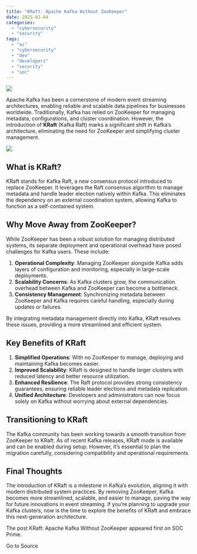 ```yaml
---
title: "KRaft: Apache Kafka Without ZooKeeper"
date: 2025-01-04
categories: 
  - "cybersecurity"
  - "security"
tags: 
  - "ai"
  - "cybersecurity"
  - "dev"
  - "developers"
  - "security"
  - "soc"
---
```


![](https://socprime.com/wp-content/uploads/v1-88-400x234.jpg)

Apache Kafka has been a cornerstone of modern event streaming architectures, enabling reliable and scalable data pipelines for businesses worldwide. Traditionally, Kafka has relied on ZooKeeper for managing metadata, configurations, and cluster coordination. However, the introduction of **KRaft** (Kafka Raft) marks a significant shift in Kafka’s architecture, eliminating the need for ZooKeeper and simplifying cluster management.

![](https://socprime.com/wp-content/uploads/image-69-1.png)

## What is KRaft?

KRaft stands for Kafka Raft, a new consensus protocol introduced to replace ZooKeeper. It leverages the Raft consensus algorithm to manage metadata and handle leader election natively within Kafka. This eliminates the dependency on an external coordination system, allowing Kafka to function as a self-contained system.

## Why Move Away from ZooKeeper?

While ZooKeeper has been a robust solution for managing distributed systems, its separate deployment and operational overhead have posed challenges for Kafka users. These include:

1. **Operational Complexity**: Managing ZooKeeper alongside Kafka adds layers of configuration and monitoring, especially in large-scale deployments.
2. **Scalability Concerns**: As Kafka clusters grow, the communication overhead between Kafka and ZooKeeper can become a bottleneck.
3. **Consistency Management**: Synchronizing metadata between ZooKeeper and Kafka requires careful handling, especially during updates or failures.

By integrating metadata management directly into Kafka, KRaft resolves these issues, providing a more streamlined and efficient system.

## Key Benefits of KRaft

1. **Simplified Operations**: With no ZooKeeper to manage, deploying and maintaining Kafka becomes easier.
2. **Improved Scalability**: KRaft is designed to handle larger clusters with reduced latency and better resource utilization.
3. **Enhanced Resilience**: The Raft protocol provides strong consistency guarantees, ensuring reliable leader elections and metadata replication.
4. **Unified Architecture**: Developers and administrators can now focus solely on Kafka without worrying about external dependencies.

## Transitioning to KRaft

The Kafka community has been working towards a smooth transition from ZooKeeper to KRaft. As of recent Kafka releases, KRaft mode is available and can be enabled during setup. However, it’s essential to plan the migration carefully, considering compatibility and operational requirements.

## Final Thoughts

The introduction of KRaft is a milestone in Kafka’s evolution, aligning it with modern distributed system practices. By removing ZooKeeper, Kafka becomes more streamlined, scalable, and easier to manage, paving the way for future innovations in event streaming. If you’re planning to upgrade your Kafka clusters, now is the time to explore the benefits of KRaft and embrace this next-generation architecture.

  
  

The post KRaft: Apache Kafka Without ZooKeeper appeared first on SOC Prime.

Go to Source
